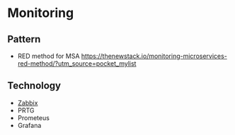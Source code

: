 # Monitoring

## Pattern

- RED method for MSA https://thenewstack.io/monitoring-microservices-red-method/?utm_source=pocket_mylist

## Technology

- [Zabbix](zabbix.md)
- PRTG
- Prometeus
- Grafana
